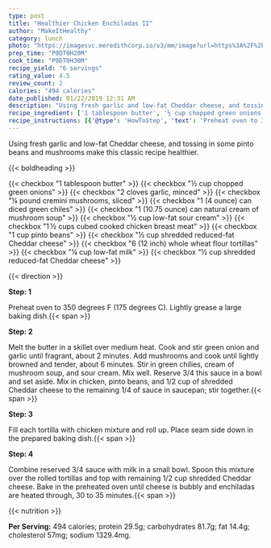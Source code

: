 ```yaml
---
type: post
title: "Healthier Chicken Enchiladas II"
author: "MakeItHealthy"
category: lunch
photo: "https://imagesvc.meredithcorp.io/v3/mm/image?url=https%3A%2F%2Fimages.media-allrecipes.com%2Fuserphotos%2F1139136.jpg"
prep_time: "P0DT0H20M"
cook_time: "P0DT0H30M"
recipe_yield: "6 servings"
rating_value: 4.5
review_count: 2
calories: "494 calories"
date_published: 01/22/2019 12:31 AM
description: "Using fresh garlic and low-fat Cheddar cheese, and tossing in some pinto beans and mushrooms make this classic recipe healthier."
recipe_ingredient: ['1 tablespoon butter', '½ cup chopped green onions', '2 cloves garlic, minced', '¼ pound cremini mushrooms, sliced', '1 (4 ounce) can diced green chiles', '1 (10.75 ounce) can  natural cream of mushroom soup', '½ cup low-fat sour cream', '1\u2009½ cups cubed cooked chicken breast meat', '1 cup pinto beans', '½ cup shredded reduced-fat Cheddar cheese', '6 (12 inch) whole wheat flour tortillas', '¼ cup low-fat milk', '½ cup shredded reduced-fat Cheddar cheese']
recipe_instructions: [{'@type': 'HowToStep', 'text': 'Preheat oven to 350 degrees F (175 degrees C). Lightly grease a large baking dish.\n'}, {'@type': 'HowToStep', 'text': 'Melt the butter in a skillet over medium heat. Cook and stir green onion and garlic until fragrant, about 2 minutes. Add mushrooms and cook until lightly browned and tender, about 6 minutes. Stir in green chilies, cream of mushroom soup, and sour cream. Mix well. Reserve 3/4 this sauce in a bowl and set aside. Mix in chicken, pinto beans, and 1/2 cup of shredded Cheddar cheese to the remaining 1/4 of sauce in saucepan; stir together.\n'}, {'@type': 'HowToStep', 'text': 'Fill each tortilla with chicken mixture and roll up. Place seam side down in the prepared baking dish.\n'}, {'@type': 'HowToStep', 'text': 'Combine reserved 3/4 sauce with milk in a small bowl. Spoon this mixture over the rolled tortillas and top with remaining 1/2 cup shredded Cheddar cheese. Bake in the preheated oven until cheese is bubbly and enchiladas are heated through, 30 to 35 minutes.\n'}]
---
```


Using fresh garlic and low-fat Cheddar cheese, and tossing in some pinto beans and mushrooms make this classic recipe healthier. 

{{< boldheading >}}

{{< checkbox "1 tablespoon butter" >}}
{{< checkbox "½ cup chopped green onions" >}}
{{< checkbox "2 cloves garlic, minced" >}}
{{< checkbox "¼ pound cremini mushrooms, sliced" >}}
{{< checkbox "1 (4 ounce) can diced green chiles" >}}
{{< checkbox "1 (10.75 ounce) can  natural cream of mushroom soup" >}}
{{< checkbox "½ cup low-fat sour cream" >}}
{{< checkbox "1 ½ cups cubed cooked chicken breast meat" >}}
{{< checkbox "1 cup pinto beans" >}}
{{< checkbox "½ cup shredded reduced-fat Cheddar cheese" >}}
{{< checkbox "6 (12 inch) whole wheat flour tortillas" >}}
{{< checkbox "¼ cup low-fat milk" >}}
{{< checkbox "½ cup shredded reduced-fat Cheddar cheese" >}}


{{< direction >}}

**Step: 1**

Preheat oven to 350 degrees F (175 degrees C). Lightly grease a large baking dish.{{< span >}}

**Step: 2**

Melt the butter in a skillet over medium heat. Cook and stir green onion and garlic until fragrant, about 2 minutes. Add mushrooms and cook until lightly browned and tender, about 6 minutes. Stir in green chilies, cream of mushroom soup, and sour cream. Mix well. Reserve 3/4 this sauce in a bowl and set aside. Mix in chicken, pinto beans, and 1/2 cup of shredded Cheddar cheese to the remaining 1/4 of sauce in saucepan; stir together.{{< span >}}

**Step: 3**

Fill each tortilla with chicken mixture and roll up. Place seam side down in the prepared baking dish.{{< span >}}

**Step: 4**

Combine reserved 3/4 sauce with milk in a small bowl. Spoon this mixture over the rolled tortillas and top with remaining 1/2 cup shredded Cheddar cheese. Bake in the preheated oven until cheese is bubbly and enchiladas are heated through, 30 to 35 minutes.{{< span >}}

{{< nutrition >}}

**Per Serving:** 494 calories; protein 29.5g; carbohydrates 81.7g; fat 14.4g; cholesterol 57mg; sodium 1329.4mg.